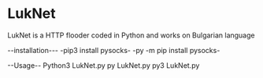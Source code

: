 # LukNet
LukNet is a HTTP flooder coded in Python and works on Bulgarian language

--installation---
-pip3 install pysocks-
-py -m pip install pysocks-

--Usage--
Python3 LukNet.py
py LukNet.py
py3 LukNet.py
